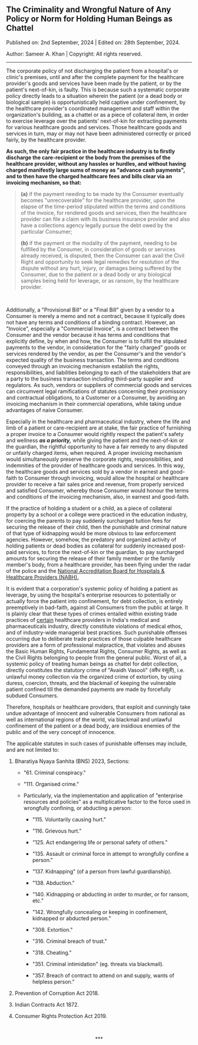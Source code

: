 ## The Criminality and Wrongful Nature of Any Policy or Norm for Holding Human Beings as Chattel 

Published on: 2nd September, 2024 | Edited on: 28th September, 2024.  

Author: Sameer A. Khan | Copyright: All rights reserved. 

---

The corporate policy of not discharging the patient from a hospital's or clinic's premises, until and after the complete payment for the healthcare provider's goods and services have been made by the patient, or by the patient's next-of-kin, is faulty. This is because such a systematic corporate policy directly leads to a situation wherein the patient (or a dead body or biological sample) is opportunistically held captive under confinement, by the healthcare provider's coordinated management and staff within the organization's building, as a chattel or as a piece of collateral item, in order to exercise leverage over the patients' next-of-kin for extracting payments for various healthcare goods and services. Those healthcare goods and services in turn, may or may not have been administered correctly or priced fairly, by the healthcare provider. 

**As such, the only fair practice in the healthcare industry is to firstly discharge the care-recipient or the body from the premises of the healthcare provider, without any hassles or hurdles, and without having charged manifestly large sums of money as "advance cash payments", and to then have the charged healthcare fees and bills clear via an invoicing mechanism, so that:**  

>**(a)** if the payment needing to be made by the Consumer eventually becomes "unrecoverable" for the healthcare provider, upon the elapse of the time-period stipulated within the terms and conditions of the invoice, for rendered goods and services, then the healthcare provider can file a claim with its business insurance provider and also have a collections agency legally pursue the debt owed by the particular Consumer; 
>
>**(b)** if the payment or the modality of the payment, needing to be fulfilled by the Consumer, in consideration of goods or services already received, is disputed, then the Consumer can avail the Civil Right and opportunity to seek legal remedies for resolution of the dispute without any hurt, injury, or damages being suffered by the Consumer, due to the patient or a dead body or any biological samples being held for leverage, or as ransom, by the healthcare provider. 

<br>  

Additionally, a "Provisional Bill" or a "Final Bill" given by a vendor to a Consumer is merely a memo and not a contract, because it typically does not have any terms and conditions of a binding contract. However, an "Invoice", especially a "Commercial Invoice", is a contract between the Consumer and the vendor because it has terms and conditions that explicitly define, by when and how, the Consumer is to fulfill the stipulated payments to the vendor, in consideration for the "fairly charged" goods or services rendered by the vendor, as per the Consumer's and the vendor's expected quality of the business transaction. The terms and conditions conveyed through an invoicing mechanism establish the rights, responsibilities, and liabilities belonging to each of the stakeholders that are a party to the business transaction including third-party supplier and regulators. As such, vendors or suppliers of commercial goods and services can circumvent legal ramifications of statutes concerning their promissory and contractual obligations, to a Customer or a Consumer, by avoiding an invoicing mechanism in their commercial operations, while taking undue advantages of naive Consumer.  

Especially in the healthcare and pharmaceutical industry, where the life and limb of a patient or care-recipient are at stake, the fair practice of furnishing a proper invoice to a Consumer would rightly respect the patient's safety and wellness ***as a priority,*** while giving the patient and the next-of-kin or the guardian, the rightful opportunity to have a fair remedy to any disputed or unfairly charged items, when required. A proper invoicing mechanism would simultaneously preserve the corporate rights, responsibilities, and indemnities of the provider of healthcare goods and services. In this way, the healthcare goods and services sold by a vendor in earnest and good-faith to Consumer through invoicing, would allow the hospital or healthcare provider to receive a fair sales price and revenue, from properly serviced and satisfied Consumer, whereby those Consumer would honour the terms and conditions of the invoicing mechanism, also, in earnest and good-faith.  

If the practice of holding a student or a child, as a piece of collateral property by a school or a college were practiced in the education industry, for coercing the parents to pay suddenly surcharged tuition fees for securing the release of their child, then the punishable and criminal nature of that type of kidnapping would be more obvious to law enforcement agencies. However, somehow, the predatory and organized activity of holding patients or dead bodies as collateral for suddenly increased post-paid services, to force the next-of-kin or the guardian, to pay surcharged amounts for securing the release of their family member or the family member's body, from a healthcare provider, has been flying under the radar of the police and the [National Accreditation Board for Hospitals & Healthcare Providers (NABH).](https://nabh.co/introduction-a4/) 

It is evident that a corporation's systemic policy of holding a patient as leverage, by using the hospital's enterprise resources to potentially or actually force the patient into confinement, for debt collection, is entirely preemptively in bad-faith, against all Consumers from the public at large. It is plainly clear that these types of crimes entailed within existing trade practices of <ins>certain</ins> healthcare providers in India's medical and pharmaceuticals industry, directly constitute violations of medical ethos, and of industry-wide managerial best practices. Such punishable offenses occurring due to deliberate trade practices of those culpable healthcare providers are a form of professional malpractice, that violates and abuses the Basic Human Rights, Fundamental Rights, Consumer Rights, as well as the Civil Rights belonging to people from the general public. Worst of all, a systemic policy of treating human beings as chattel for debt collection, directly constitutes the statutory crime of "Avaidh Vasooli" (अवैध वसूली), i.e. unlawful money collection via the organized crime of extortion, by using duress, coercion, threats, and the blackmail of keeping the vulnerable patient confined till the demanded payments are made by forcefully subdued Consumers. 

Therefore, hospitals or healthcare providers, that exploit and cunningly take undue advantage of innocent and vulnerable Consumers from national as well as international regions of the world, via blackmail and unlawful confinement of the patient or a dead body, are insidious enemies of the public and of the very concept of innocence.  


The applicable statutes in such cases of punishable offenses may include, and are not limited to: 

1. Bharatiya Nyaya Sanhita (BNS) 2023, Sections: 

	- "61. Criminal conspiracy."  

	- "111. Organised crime."  
	
	- Particularly, via the implementation and application of "enterprise resources and policies" as a multiplicative factor to the force used in wrongfully confining, or abducting a person:  

		- "115. Voluntarily causing hurt."  
		
		- "116. Grievous hurt."  

		- "125. Act endangering life or personal safety of others."  

		- "135. Assault or criminal force in attempt to wrongfully confine a person."  
		
		- "137. Kidnapping" (of a person from lawful guardianship).  
		
		- "138. Abduction."  

		- "140. Kidnapping or abducting in order to murder, or for ransom, etc."  
		
		- "142. Wrongfully concealing or keeping in confinement, kidnapped or abducted person."  
		
		- "308. Extortion."  
		
		- "316. Criminal breach of trust."  
		
		- "318. Cheating."  
		
		- "351. Criminal intimidation" (eg. threats via blackmail). 
		
		- "357. Breach of contract to attend on and supply, wants of helpless person."  

2. Prevention of Corruption Act 2018. 

3. Indian Contracts Act 1872. 

4. Consumer Rights Protection Act 2019. 

<br>  

<div align="center">
<p>***</p>
</div>
